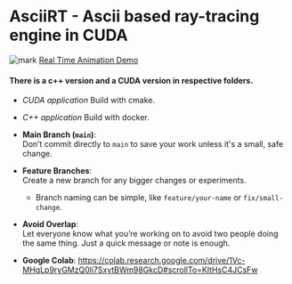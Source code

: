 # AsciiRT - Ascii based ray-tracing engine in CUDA
![mark](https://github.com/user-attachments/assets/65d30e8a-a69d-47cb-986b-1a8c72d2b514)
[Real Time Animation Demo](https://zenodo.org/records/14524704)
#### There is a c++ version and a CUDA version in respective folders.
- *CUDA application*
Build with cmake.
- *C++ application*
Build with docker.
- **Main Branch (`main`)**:  
  Don’t commit directly to `main` to save your work unless it's a small, safe change.
  
- **Feature Branches**:  
  Create a new branch for any bigger changes or experiments. 
  - Branch naming can be simple, like `feature/your-name` or `fix/small-change`.

- **Avoid Overlap**:  
  Let everyone know what you’re working on to avoid two people doing the same thing. Just a quick message or note is enough.

- **Google Colab**:
  https://colab.research.google.com/drive/1Vc-MHqLp9ryGMzQ0li7SxytBWm98GkcD#scrollTo=KltHsC4JCsFw
